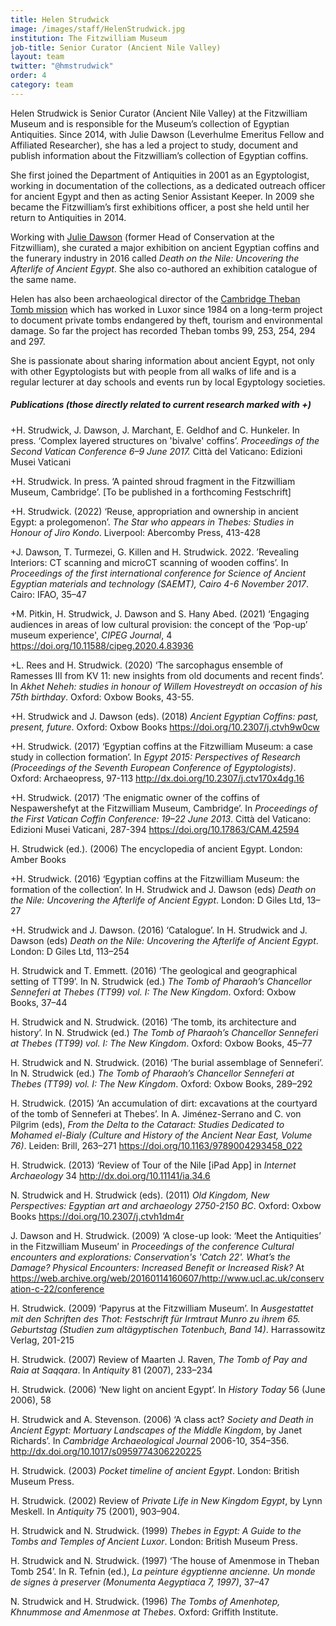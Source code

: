 ```yaml
---
title: Helen Strudwick
image: /images/staff/HelenStrudwick.jpg
institution: The Fitzwilliam Museum
job-title: Senior Curator (Ancient Nile Valley)
layout: team
twitter: "@hmstrudwick"
order: 4
category: team
---
```

Helen Strudwick is Senior Curator (Ancient Nile Valley) at the Fitzwilliam Museum and is responsible for the Museum’s collection of Egyptian Antiquities. 
Since 2014, with Julie Dawson (Leverhulme Emeritus Fellow and Affiliated Researcher), she has a led a project to study, document and publish information about 
the Fitzwilliam’s collection of Egyptian coffins.

She first joined the Department of Antiquities in 2001 as an Egyptologist, working in documentation of the collections, as a dedicated outreach officer for ancient Egypt
and then as acting Senior Assistant Keeper. In 2009 she became the Fitzwilliam’s first exhibitions officer, a post she held until her return to Antiquities in 2014.

Working with [Julie Dawson](https://egyptiancoffins.org/team/julie-dawson/) (former Head of Conservation at the Fitzwilliam), she curated a major exhibition on ancient
Egyptian coffins and the funerary industry in 2016 called *Death on the Nile: Uncovering the Afterlife of Ancient Egypt*. She also co-authored an exhibition catalogue 
of the same name.

Helen has also been archaeological director of the [Cambridge Theban Tomb mission](http://www.fitzmuseum.cam.ac.uk/tt99) which has worked in Luxor since 1984 on a 
long-term project to document private tombs endangered by theft, tourism and environmental damage. So far the project has recorded Theban tombs 99, 253, 254, 294 
and 297. 

She is passionate about sharing information about ancient Egypt, not only with other Egyptologists but with people from all walks of life and is a regular lecturer 
at day schools and events run by local Egyptology societies.

##### Publications (those directly related to current research marked with +)

+H. Strudwick, J. Dawson, J. Marchant, E. Geldhof and C. Hunkeler. In press. ‘Complex layered structures on 'bivalve' coffins’. *Proceedings of the Second Vatican Conference 6–9 June 2017.* Città del Vaticano: Edizioni Musei Vaticani 

+H. Strudwick. In press. ‘A painted shroud fragment in the Fitzwilliam Museum, Cambridge’. [To be published in a forthcoming Festschrift]

+H. Strudwick. (2022) ‘Reuse, appropriation and ownership in ancient Egypt: a prolegomenon’. *The Star who appears in Thebes: Studies in Honour of Jiro Kondo*. Liverpool: Abercomby Press, 413-428

+J. Dawson, T. Turmezei, G. Killen and H. Strudwick. 2022.  ’Revealing Interiors: CT scanning and microCT scanning of wooden coffins’. In *Proceedings of the first international conference for Science of Ancient Egyptian materials and technology (SAEMT), Cairo 4-6 November 2017*. Cairo: IFAO, 35–47 

+M. Pitkin, H. Strudwick, J. Dawson and S. Hany Abed. (2021) ‘Engaging audiences in areas of low cultural provision: the concept of the ‘Pop-up’ museum experience', *CIPEG Journal*, 4 https://doi.org/10.11588/cipeg.2020.4.83936 

+L. Rees and H. Strudwick. (2020) ‘The sarcophagus ensemble of Ramesses III from KV 11: new insights from old documents and recent finds’. In *Akhet Neheh: studies in honour of Willem Hovestreydt on occasion of his 75th birthday*. Oxford: Oxbow Books, 43-55.

+H. Strudwick  and J. Dawson (eds). (2018) *Ancient Egyptian Coffins: past, present, future*. Oxford: Oxbow Books https://doi.org/10.2307/j.ctvh9w0cw

+H. Strudwick. (2017) ‘Egyptian coffins at the Fitzwilliam Museum: a case study in collection formation’. In *Egypt 2015: Perspectives of Research (Proceedings of the Seventh European Conference of Egyptologists)*. Oxford: Archaeopress, 97-113 http://dx.doi.org/10.2307/j.ctv170x4dg.16

+H. Strudwick. (2017) ‘The enigmatic owner of the coffins of Nespawershefyt at the Fitzwilliam Museum, Cambridge’. In *Proceedings of the First Vatican Coffin Conference: 19–22 June 2013*. Città del Vaticano: Edizioni Musei Vaticani, 287-394 https://doi.org/10.17863/CAM.42594

H. Strudwick (ed.). (2006) The encyclopedia of ancient Egypt. London: Amber Books

+H. Strudwick. (2016) ‘Egyptian coffins at the Fitzwilliam Museum: the formation of the collection’. In H. Strudwick and J. Dawson (eds) *Death on the Nile: Uncovering the Afterlife of Ancient Egypt*. London: D Giles Ltd, 13–27 

+H. Strudwick and J. Dawson. (2016) ‘Catalogue’. In H. Strudwick and J. Dawson (eds) *Death on the Nile: Uncovering the Afterlife of Ancient Egypt*. London: D Giles Ltd, 113–254

H. Strudwick and T. Emmett. (2016) ‘The geological and geographical setting of TT99’. In N. Strudwick (ed.) *The Tomb of Pharaoh’s Chancellor Senneferi at Thebes (TT99) vol. I: The New Kingdom*. Oxford: Oxbow Books, 37–44

H. Strudwick and N. Strudwick. (2016) ‘The tomb, its architecture and history’. In N. Strudwick (ed.) *The Tomb of Pharaoh’s Chancellor Senneferi at Thebes (TT99) vol. I: The New Kingdom*. Oxford: Oxbow Books, 45–77

H. Strudwick and N. Strudwick. (2016) ‘The burial assemblage of Senneferi’. In N. Strudwick (ed.) *The Tomb of Pharaoh’s Chancellor Senneferi at Thebes (TT99) vol. I: The New Kingdom*. Oxford: Oxbow Books, 289–292

H. Strudwick. (2015) ‘An accumulation of dirt: excavations at the courtyard of the tomb of Senneferi at Thebes’. In A. Jiménez-Serrano and C. von Pilgrim (eds), *From the Delta to the Cataract: Studies Dedicated to Mohamed el-Bialy (Culture and History of the Ancient Near East, Volume 76)*. Leiden: Brill, 263–271 https://doi.org/10.1163/9789004293458_022

H. Strudwick. (2013) ‘Review of Tour of the Nile [iPad App] in *Internet Archaeology* 34 http://dx.doi.org/10.11141/ia.34.6

N. Strudwick and H. Strudwick (eds). (2011) *Old Kingdom, New Perspectives: Egyptian art and archaeology 2750-2150 BC*. Oxford: Oxbow Books https://doi.org/10.2307/j.ctvh1dm4r

J. Dawson and H. Strudwick. (2009) ‘A close-up look: ‘Meet the Antiquities’ in the Fitzwilliam Museum’ in *Proceedings of the conference Cultural encounters and explorations: Conservation's 'Catch 22'. What’s the Damage? Physical Encounters: Increased Benefit or Increased Risk?* At https://web.archive.org/web/20160114160607/http://www.ucl.ac.uk/conservation-c-22/conference

H. Strudwick. (2009) ‘Papyrus at the Fitzwilliam Museum’. In *Ausgestattet mit den Schriften des Thot: Festschrift für Irmtraut Munro zu ihrem 65. Geburtstag (Studien zum altägyptischen Totenbuch, Band 14)*. Harrassowitz Verlag, 201-215

H. Strudwick. (2007) Review of Maarten J. Raven, *The Tomb of Pay and Raia at Saqqara*. In *Antiquity* 81 (2007), 233–234

H. Strudwick. (2006) ‘New light on ancient Egypt’. In *History Today* 56 (June 2006), 58

H. Strudwick and A. Stevenson. (2006) ‘A class act? *Society and Death in Ancient Egypt: Mortuary Landscapes of the Middle Kingdom*, by Janet Richards’. In *Cambridge Archaeological Journal* 2006-10, 354–356. http://dx.doi.org/10.1017/s0959774306220225

H. Strudwick. (2003) *Pocket timeline of ancient Egypt*. London: British Museum Press.

H. Strudwick. (2002) Review of *Private Life in New Kingdom Egypt*, by Lynn Meskell. In *Antiquity* 75 (2001), 903–904.

H. Strudwick and N. Strudwick. (1999) *Thebes in Egypt: A Guide to the Tombs and Temples of Ancient Luxor*. London: British Museum Press.

H. Strudwick and N. Strudwick. (1997) ‘The house of Amenmose in Theban Tomb 254’. In R. Tefnin (ed.), *La peinture égyptienne ancienne. Un monde de signes à preserver (Monumenta Aegyptiaca 7, 1997)*, 37–47

N. Strudwick and H. Strudwick. (1996) *The Tombs of Amenhotep, Khnummose and Amenmose at Thebes*. Oxford: Griffith Institute.
